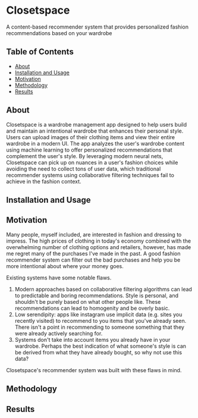 # Closetspace

A content-based recommender system that provides personalized fashion recommendations based on your wardrobe 

## Table of Contents

- [About](#About)
- [Installation and Usage](#Installation-and-Usage)
- [Motivation](#Motivation)
- [Methodology](#Methodology)
- [Results](#Results)

## About
Closetspace is a wardrobe management app designed to help users build and maintain an intentional wardrobe that enhances their personal style. Users can upload images of their clothing items and view their entire wardrobe in a modern UI. The app analyzes the user's wardrobe content using machine learning to offer personalized recommendations that complement the user's style. By leveraging modern neural nets, Closetspace can pick up on nuances in a user's fashion choices while avoiding the need to collect tons of user data, which traditional recommender systems using collaborative filtering techniques fail to achieve in the fashion context. 

## Installation and Usage

## Motivation
Many people, myself included, are interested in fashion and dressing to impress. The high prices of clothing in today's economy combined with the overwhelming number of clothing options and retailers, however, has made me regret many of the purchases I've made in the past. A good fashion recommender system can filter out the bad purchases and help you be more intentional about where your money goes. 


Existing systems have some notable flaws. 
1. Modern approaches based on collaborative filtering algorithms can lead to predictable and boring recommendations. Style is personal, and shouldn't be purely based on what other people like. These recommendations can lead to homogenity and be overly basic.
2. Low serendipity: apps like instagram use implicit data (e.g. sites you recently visited) to recommend to you items that you've already seen. There isn't a point in recommending to someone something that they were already actively searching for.
3. Systems don't take into account items you already have in your wardrobe. Perhaps the best indication of what someone's style is can be derived from what they have already bought, so why not use this data?


Closetspace's recommender system was built with these flaws in mind.

## Methodology

## Results

